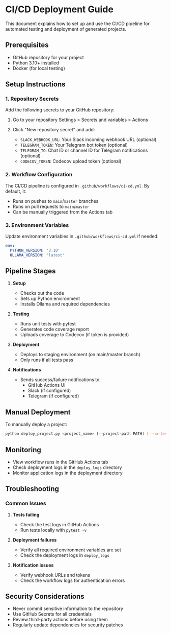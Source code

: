 # CI/CD Deployment Guide

This document explains how to set up and use the CI/CD pipeline for automated testing and deployment of generated projects.

## Prerequisites

- GitHub repository for your project
- Python 3.10+ installed
- Docker (for local testing)

## Setup Instructions

### 1. Repository Secrets

Add the following secrets to your GitHub repository:

1. Go to your repository Settings > Secrets and variables > Actions
2. Click "New repository secret" and add:

   - `SLACK_WEBHOOK_URL`: Your Slack incoming webhook URL (optional)
   - `TELEGRAM_TOKEN`: Your Telegram bot token (optional)
   - `TELEGRAM_TO`: Chat ID or channel ID for Telegram notifications (optional)
   - `CODECOV_TOKEN`: Codecov upload token (optional)

### 2. Workflow Configuration

The CI/CD pipeline is configured in `.github/workflows/ci-cd.yml`. By default, it:

- Runs on pushes to `main`/`master` branches
- Runs on pull requests to `main`/`master`
- Can be manually triggered from the Actions tab

### 3. Environment Variables

Update environment variables in `.github/workflows/ci-cd.yml` if needed:

```yaml
env:
  PYTHON_VERSION: '3.10'
  OLLAMA_VERSION: 'latest'
```

## Pipeline Stages

1. **Setup**
   - Checks out the code
   - Sets up Python environment
   - Installs Ollama and required dependencies

2. **Testing**
   - Runs unit tests with pytest
   - Generates code coverage report
   - Uploads coverage to Codecov (if token is provided)

3. **Deployment**
   - Deploys to staging environment (on main/master branch)
   - Only runs if all tests pass

4. **Notifications**
   - Sends success/failure notifications to:
     - GitHub Actions UI
     - Slack (if configured)
     - Telegram (if configured)

## Manual Deployment

To manually deploy a project:

```bash
python deploy_project.py <project_name> [--project-path PATH] [--no-test] [--force]
```

## Monitoring

- View workflow runs in the GitHub Actions tab
- Check deployment logs in the `deploy_logs` directory
- Monitor application logs in the deployment directory

## Troubleshooting

### Common Issues

1. **Tests failing**
   - Check the test logs in GitHub Actions
   - Run tests locally with `pytest -v`

2. **Deployment failures**
   - Verify all required environment variables are set
   - Check the deployment logs in `deploy_logs`

3. **Notification issues**
   - Verify webhook URLs and tokens
   - Check the workflow logs for authentication errors

## Security Considerations

- Never commit sensitive information to the repository
- Use GitHub Secrets for all credentials
- Review third-party actions before using them
- Regularly update dependencies for security patches
